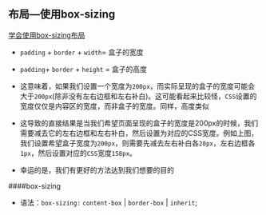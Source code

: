 ## 布局—使用box-sizing

[学会使用box-sizing布局](http://www.jianshu.com/p/e2eb0d8c9de6) 



- `padding` + `border` + `width`= 盒子的宽度
- `padding`+ `border` + `height` = 盒子的高度



- 这意味着，如果我们设置一个宽度为`200px`，而实际呈现的盒子的宽度可能会大于`200px`(除非没有左右边框和左右补白)。这可能看起来比较怪，`CSS`设置的宽度仅仅是内容区的宽度，而非盒子的宽度。同样，高度类似
- 这导致的直接结果是当我们希望页面呈现的盒子的宽度是200px的时候，我们需要减去它的左右边框和左右补白，然后设置为对应的CSS宽度。例如上图，我们设置希望盒子宽度为`200px`，则需要先减去左右补白各`20px`，左右边框各`1px`，然后设置对应的`CSS`宽度`158px`。


- 幸运的是，我们有更好的方法达到我们想要的目的

####box-sizing

- 语法：`box-sizing:` `content-box` | `border-box` | `inherit`;

